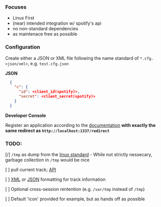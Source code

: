 ### Focuses
- Linux First
- \(near\) intended integration w/ spotify's api
- no non-standard dependencies
- as maintenace free as possible

### Configuration
Create either a JSON or XML file following the name standard of `*.cfg.<json/xml>`, e.g. `test.cfg.json`

**JSON**
```json
  {
    "c": {
      "id": <client_id(spotify)>,
      "secret": <client_secret(spotify)>
    }
  }
```

**Developer Console**

Register an application according to the [documentation](https://developer.spotify.com/documentation/general/guides/authorization/app-settings/) **with exactly the same redirect as `http://localhost:1337/redirect`**

### TODO:

[/] `/tmp` as dump from the [linux standard]( https://refspecs.linuxfoundation.org/FHS_2.3/fhs-2.3.html) - While not strictly nessecary, garbage collection in `/tmp` would be nice

[ ] pull current track; [API](https://developer.spotify.com/documentation/web-api/)

[ ] [XML](https://docs.python.org/3/library/xml.etree.elementtree.html) or [JSON](https://docs.python.org/3/library/json.html?highlight=json#module-json) formatting for track information

[ ] Optional cross-session rentention (e.g. `/var/tmp` instead of `/tmp`) 

[ ] Default 'icon' provided for example, but as hands off as possible
